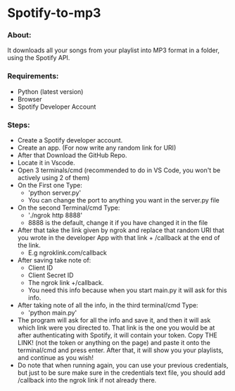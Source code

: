 # Spotify-to-mp3
### About: 
It downloads all your songs from your playlist into MP3 format in a folder, using the Spotify API.
<br/>
### Requirements: 
- Python (latest version)
- Browser 
- Spotify Developer Account 

### Steps:
- Create a Spotify developer account.
- Create an app. (For now write any random link for URI)
- After that Download the GitHub Repo.
- Locate it in Vscode.
- Open 3 terminals/cmd (recommended to do in VS Code, you won't be actively using 2 of them)
- On the First one Type:
    - 'python server.py'
    - You can change the port to anything you want in the server.py file
- On the second Terminal/cmd Type:
    - './ngrok http 8888'
    - 8888 is the default, change it if you have changed it in the file
- After that take the link given by ngrok and replace that random URI that you wrote in the developer App with that link + /callback at the end of the link.
    - E.g ngroklink.com/callback
- After saving take note of:
    - Client ID
    - Client Secret ID
    - The ngrok link +/callback.
    - You need this info because when you start main.py it will ask for this info.
- After taking note of all the info, in the third terminal/cmd Type:
    - 'python main.py'
- The program will ask for all the info and save it, and then it will ask which link were you directed to. That link is the one you would be at after authenticating with Spotify, it will contain your token. Copy THE LINK! (not the token or anything on the page) and paste it onto the terminal/cmd and press enter. After that, it will show you your playlists, and continue as you wish!
- Do note that when running again, you can use your previous credentials, but just to be sure make sure in the credentials text file, you should add /callback into the ngrok link if not already there.
